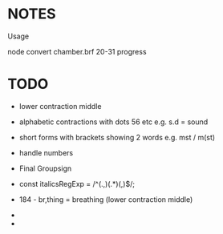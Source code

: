 # NOTES

Usage

   node convert chamber.brf 20-31 progress

# TODO

- lower contraction middle
- alphabetic contractions with dots 56 etc e.g. s.d = sound
- short forms with brackets showing 2 words e.g. mst / m(st)
- handle numbers
- Final Groupsign

- const italicsRegExp = /^(.,)(.*)(,)$/;

- 184 - br,thing = breathing (lower contraction middle)
- 
- 
